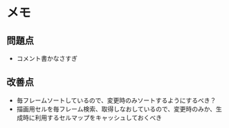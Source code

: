 # メモ  
  
## 問題点  
 - コメント書かなさすぎ  
  
## 改善点  
 - 毎フレームソートしているので、変更時のみソートするようにするべき？
 - 描画用セルを毎フレーム検索、取得しなおしているので、変更時のみか、生成時に利用するセルマップをキャッシュしておくべき  
  
